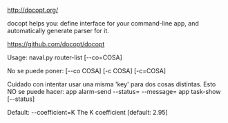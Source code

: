 http://docopt.org/

docopt helps you:
define interface for your command-line app, and
automatically generate parser for it.

https://github.com/docopt/docopt



Usage:
  naval.py router-list [--co=COSA] <name>

No se puede poner:
  [--co COSA]
  [-c COSA]
  [-c=COSA]

Cuidado con intentar usar una misma 'key' para dos cosas distintas.
Esto NO se puede hacer:
  app alarm-send --status=<status> --message=<message>
  app task-show [--status]


Default:
--coefficient=K  The K coefficient [default: 2.95]

